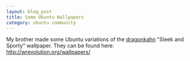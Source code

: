 ```yaml
--- 
layout: blog_post
title: Some Ubuntu Wallpapers
category: ubuntu community
---
```

My brother made some Ubuntu variations of the <a href="http://dragonkahn.deviantart.com/">dragonkahn</a> "Sleek and Sporty" wallpaper.  They can be found here:
<a href="http://wrevolution.org/wallpapers/"> http://wrevolution.org/wallpapers/</a>
